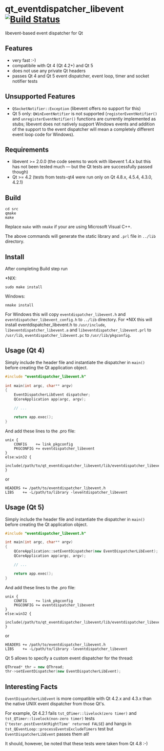# qt_eventdispatcher_libevent [![Build Status](https://secure.travis-ci.org/sjinks/qt_eventdispatcher_libevent.png)](http://travis-ci.org/sjinks/qt_eventdispatcher_libevent)

libevent-based event dispatcher for Qt

## Features
* very fast :-)
* compatibile with Qt 4 (Qt 4.2+) and Qt 5
* does not use any private Qt headers
* passes Qt 4 and Qt 5 event dispatcher, event loop, timer and socket notifier tests


## Unsupported Features
* `QSocketNotifier::Exception` (libevent offers no support for this)
* Qt 5 only: `QWinEventNotifier` is not supported (`registerEventNotifier()` and `unregisterEventNotifier()` functions
are currently implemented as stubs; libevent does not natively support Windows events and addition of the support
to the event dispatcher will mean a completely different event loop code for Windows).


## Requirements
* libevent >= 2.0.0 (the code seems to work with libevent 1.4.x but this has not been tested much — but the Qt tests are successfully passed though)
* Qt >= 4.2 (tests from tests-qt4 were run only on Qt 4.8.x, 4.5.4, 4.3.0, 4.2.1)


## Build

```
cd src
qmake
make
```

Replace `make` with `nmake` if your are using Microsoft Visual C++.

The above commands will generate the static library and `.prl` file in `../lib` directory.


## Install

After completing Build step run

*NIX:
```
sudo make install
```

Windows:
```
nmake install
```

For Windows this will copy `eventdispatcher_libevent.h` and `eventdispatcher_libevent_config.h` to `../lib` directory.
For *NIX this will install eventdispatcher_libevent.h to `/usr/include`, `libeventdispatcher_libevent.a` and `libeventdispatcher_libevent.prl` to `/usr/lib`, `eventdispatcher_libevent.pc` to `/usr/lib/pkgconfig`.


## Usage (Qt 4)

Simply include the header file and instantiate the dispatcher in `main()`
before creating the Qt application object.

```c++
#include "eventdispatcher_libevent.h"
    
int main(int argc, char** argv)
{
    EventDispatcherLibEvent dispatcher;
    QCoreApplication app(argc, argv);

    // ...

    return app.exec();
}
```

And add these lines to the .pro file:

```
unix {
    CONFIG    += link_pkgconfig
    PKGCONFIG += eventdispatcher_libevent
}
else:win32 {
    include(/path/to/qt_eventdispatcher_libevent/lib/eventdispatcher_libevent.pri)
}
```

or

```
HEADERS += /path/to/eventdispatcher_libevent.h
LIBS    += -L/path/to/library -leventdispatcher_libevent
```


## Usage (Qt 5)

Simply include the header file and instantiate the dispatcher in `main()`
before creating the Qt application object.

```c++
#include "eventdispatcher_libevent.h"

int main(int argc, char** argv)
{
    QCoreApplication::setEventDispatcher(new EventDispatcherLibEvent);
    QCoreApplication app(argc, argv);

    // ...

    return app.exec();
}
```

And add these lines to the .pro file:

```
unix {
    CONFIG    += link_pkgconfig
    PKGCONFIG += eventdispatcher_libevent
}
else:win32 {
    include(/path/to/qt_eventdispatcher_libevent/lib/eventdispatcher_libevent.pri)
}
```

or

```
HEADERS += /path/to/eventdispatcher_libevent.h
LIBS    += -L/path/to/library -leventdispatcher_libevent
```

Qt 5 allows to specify a custom event dispatcher for the thread:

```c++
QThread* thr = new QThread;
thr->setEventDispatcher(new EventDispatcherLibEvent);
```


## Interesting Facts

`EventDispatcherLibEvent` is more compatible with Qt 4.2.x and 4.3.x than the native UNIX event dispatcher from those Qt's.

For example, Qt 4.2.1 fails `tst_QTimer::livelock(zero timer)` and `tst_QTimer::livelock(non-zero timer)` tests
(`'tester.postEventAtRightTime' returned FALSE`) and hangs in `tst_QEventLoop::processEventsExcludeTimers` test
but `EventDispatcherLibEvent` passes them all!

It should, however, be noted that these tests were taken from Qt 4.8 :-)
